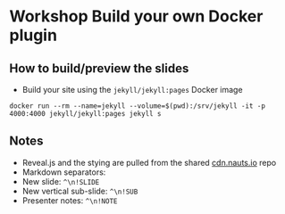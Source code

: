 # Workshop Build your own Docker plugin

## How to build/preview the slides
- Build your site using the `jekyll/jekyll:pages` Docker image

```
docker run --rm --name=jekyll --volume=$(pwd):/srv/jekyll -it -p 4000:4000 jekyll/jekyll:pages jekyll s
```

## Notes
- Reveal.js and the stying are pulled from the shared [cdn.nauts.io](https://github.com/nautsio/cdn) repo
- Markdown separators:
 - New slide: `^\n!SLIDE`
 - New vertical sub-slide: `^\n!SUB`
 - Presenter notes: `^\n!NOTE`
